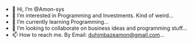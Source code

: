 - 👋 Hi, I’m @Amon-sys
- 👀 I’m interested in Programming and Investments. Kind of weird...
- 🌱 I’m currently learning Programming...
- 💞️ I’m looking to collaborate on business ideas and programming stuff...
- 📫 How to reach me. By Email: duhimbazeamon@gmail.com...

<!---
Amon-sys/Amon-sys is a ✨ special ✨ repository because its `README.md` (this file) appears on your GitHub profile.
You can click the Preview link to take a look at your changes.
--->
